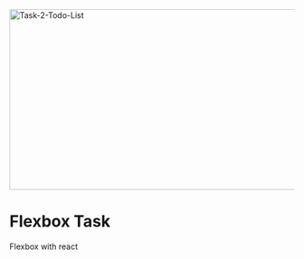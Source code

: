 <img src="https://socialify.git.ci/Nosihle-Mthembu/Task-2-Todo-List/image?language=1&owner=1&name=1&stargazers=1&theme=Light" alt="Task-2-Todo-List" width="640" height="320" />

<h1>Flexbox Task</h1>

Flexbox with react
